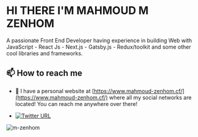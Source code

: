 # HI THERE I'M MAHMOUD M ZENHOM

A passionate Front End Developer having experience in building Web with JavaScript - React Js - Next.js - Gatsby.js - Redux/toolkit and some other cool libraries and frameworks.

## 📫 How to reach me

- 🔗 I have a personal website at [https://www.mahmoud-zenhom.cf/](https://www.mahmoud-zenhom.cf/) where all my social networks are located! You can reach me anywhere over there!


-  [![Twitter URL](https://img.shields.io/twitter/url/https/twitter.com/bukotsunikki.svg?style=social&label=Follow-♥-Zenhom)](https://twitter.com/MAD_ZENHOM)

<p align="left"> <img src="https://komarev.com/ghpvc/?username=m-zenhom&label=Profile%20views&color=0e75b6&style=flat" alt="m-zenhom" /> </p>
